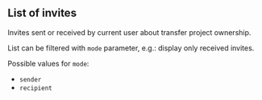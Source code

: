 ## List of invites

Invites sent or received by current user about transfer project ownership.

List can be filtered with `mode` parameter,  e.g.: display only received invites.

Possible values for `mode`:
- `sender`
- `recipient`

